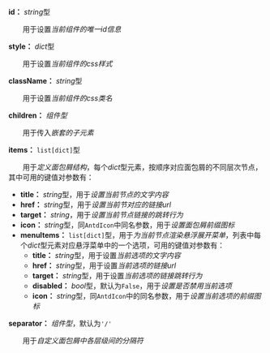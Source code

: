 **id：** *string*型

　　用于设置*当前组件的唯一id信息*

**style：** *dict*型

　　用于设置*当前组件的css样式*

**className：** *string*型

　　用于设置*当前组件的css类名*

**children：** *组件型*

　　用于传入*嵌套的子元素*

**items：** `list[dict]`型

　　用于*定义面包屑结构*，每个*dict*型元素，按顺序对应面包屑的不同层次节点，其中可用的键值对参数有：

- **title：** *string*型，用于*设置当前节点的文字内容*
- **href：** *string*型，用于*设置当前节对应的链接url*
- **target：** *string*，用于*设置当前节点链接的跳转行为*
- **icon：** *string*型，同`AntdIcon`中同名参数，用于*设置面包屑前缀图标*
- **menuItems：** `list[dict]`型，用于*为当前节点渲染悬浮展开菜单*，列表中每个*dict*型元素对应悬浮菜单中的一个选项，可用的键值对参数有：
  - **title：** *string*型，用于设置*当前选项的文字内容*
  - **href：** *string*型，用于设置*当前选项的链接url*
  - **target：** *string*型，用于设置*当前选项的链接跳转行为*
  - **disabled：** *bool*型，默认为`False`，用于*设置是否禁用当前选项*
  - **icon：** *string*型，同`AntdIcon`中的同名参数，用于*设置当前选项的前缀图标*

**separator：** *组件型*，默认为`'/'`

　　用于*自定义面包屑中各层级间的分隔符*